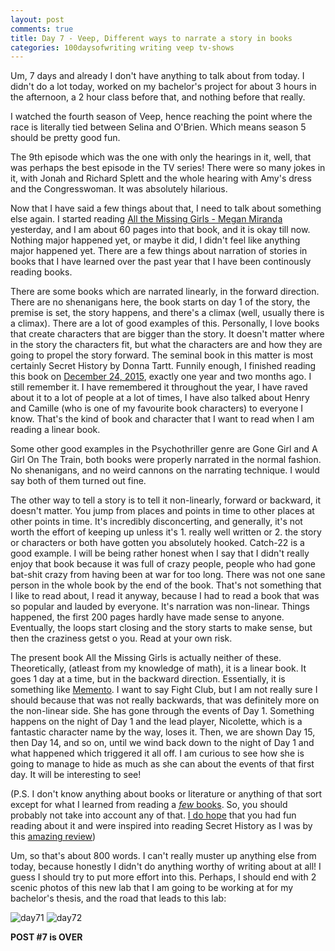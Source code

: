 ```yaml
---
layout: post
comments: true
title: Day 7 - Veep, Different ways to narrate a story in books
categories: 100daysofwriting writing veep tv-shows
---
```


Um, 7 days and already I don't have anything to talk about from today. I didn't
do a lot today, worked on my bachelor's project for about 3 hours in the
afternoon, a 2 hour class before that, and nothing before that really.

I watched the fourth season of Veep, hence reaching the point where the race is
literally tied between Selina and O'Brien. Which means season 5 should be pretty
good fun.

The 9th episode which was the one with only the hearings in it, well, that was
perhaps the best episode in the TV series! There were so many jokes in it, with
Jonah and Richard Splett and the whole hearing with Amy's dress and the
Congresswoman. It was absolutely hilarious.

Now that I have said a few things about that, I need to talk about something
else again. I started reading [All the Missing Girls - Megan
Miranda](https://www.goodreads.com/book/show/23212667-all-the-missing-girls)
yesterday, and I am about 60 pages into that book, and it is okay till now.
Nothing major happened yet, or maybe it did, I didn't feel like anything major
happened yet. There are a few things about narration of stories in books that I
have learned over the past year that I have been continously reading books.

There are some books which are narrated linearly, in the forward direction.
There are no shenanigans here, the book starts on day 1 of the story, the
premise is set, the story happens, and there's a climax (well, usually there is
a climax). There are a lot of good examples of this. Personally, I love books
that create characters that are bigger than the story. It doesn't matter where
in the story the characters fit, but what the characters are and how they are
going to propel the story forward. The seminal book in this matter is most
certainly Secret History by Donna Tartt. Funnily enough, I finished reading this
book on [December 24, 2015](https://www.goodreads.com/review/show/1470325810),
exactly one year and two months ago. I still remember it. I have remembered it
throughout the year, I have raved about it to a lot of people at a lot of times,
I have also talked about Henry and Camille (who is one of my favourite book
characters) to everyone I know. That's the kind of book and character that I
want to read when I am reading a linear book.

Some other good examples in the Psychothriller genre are Gone Girl and A Girl On
The Train, both books were properly narrated in the normal fashion. No
shenanigans, and no weird cannons on the narrating technique. I would say both
of them turned out fine.

The other way to tell a story is to tell it non-linearly, forward or backward,
it doesn't matter. You jump from places and points in time to other places at
other points in time. It's incredibly disconcerting, and generally, it's not
worth the effort of keeping up unless it's 1. really well written or 2. the
story or characters or both have gotten you absolutely hooked. Catch-22 is a
good example. I will be being rather honest when I say that I didn't really
enjoy that book because it was full of crazy people, people who had gone
bat-shit crazy from having been at war for too long. There was not one sane
person in the whole book by the end of the book. That's not something that I
like to read about, I read it anyway, because I had to read a book that was so
popular and lauded by everyone. It's narration was non-linear. Things happened,
the first 200 pages hardly have made sense to anyone. Eventually, the loops
start closing and the story starts to make sense, but then the craziness getst o
you. Read at your own risk.

The present book All the Missing Girls is actually neither of these.
Theoretically, (atleast from my knowledge of math), it is a linear book. It goes
1 day at a time, but in the backward direction. Essentially, it is something
like [Memento](http://www.imdb.com/title/tt0209144). I want to say Fight Club,
but I am not really sure I should because that was not really backwards, that
was definitely more on the non-linear side. She has gone through the events of
Day 1. Something happens on the night of Day 1 and the lead player, Nicolette,
which is a fantastic character name by the way, loses it. Then, we are shown Day
15, then Day 14, and so on, until we wind back down to the night of Day 1 and
what happened which triggered it all off. I am curious to see how she is going
to manage to hide as much as she can about the events of that first day. It will
be interesting to see!

(P.S. I don't know anything about books or literature or anything of that sort
except for what I learned from reading a [_few_
books](https://www.goodreads.com/review/list/44525691-siddharth?shelf=read). So,
you should probably not take into account any of that. [I do
hope](https://www.goodreads.com/review/show/1470325810) that you had fun reading
about it and were inspired into reading Secret History as I was by this [amazing
review](https://www.goodreads.com/review/show/369399784))

Um, so that's about 800 words. I can't really muster up anything else from
today, because honestly I didn't do anything worthy of writing about at all! I
guess I should try to put more effort into this. Perhaps, I should end with 2
scenic photos of this new lab that I am going to be working at for my bachelor's
thesis, and the road that leads to this lab:

![day71](/blog/public/img/day-7-1.jpg) ![day72](/blog/public/img/day-7-2.jpg)

**POST #7 is OVER**
